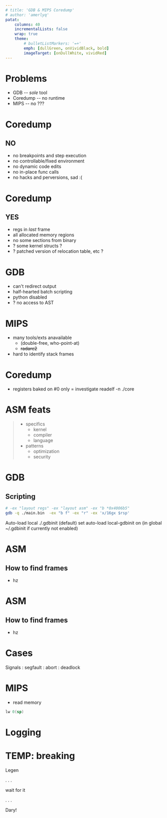 ```yaml
---
# title: 'GDB & MIPS Coredump'
# author: 'amerlyq'
patat:
    columns: 40
    incrementalLists: false
    wrap: true
    theme:
        # bulletListMarkers: '=+'
        emph: [dullGreen, onVividBlack, bold]
        imageTarget: [onDullWhite, vividRed]
---
```


# Problems
- GDB -- *sole* tool
- Coredump -- no runtime
- MIPS -- no ???

# Coredump
## NO
- no breakpoints and step execution
- no controllable/fixed environment
- no dynamic code edits
- no in-place func calls
- no hacks and perversions, sad :(

# Coredump
## YES
- regs in _last_ frame
- all allocated memory regions
- no some sections from binary
- ? some kernel structs ?
- ? patched version of relocation table, etc ?

# GDB
- can't redirect output
- half-hearted batch scripting
- python disabled
- ? no access to AST

# MIPS
- many tools/exts anavailable
    * <valgrind> (double-free, who-point-at)
    * ~~radare2~~
- hard to identify stack frames

# Coredump
- registers baked on #0 only
    = investigate readelf -n ./core

# ASM feats
> * specifics
>     - kernel
>     - compiler
>     - language
> * patterns
>     - optimization
>     - security

# GDB
## Scripting
```bash
# -ex "layout regs" -ex "layout asm" -ex "b *0x4006b5"
gdb -q ./main.bin  -ex "b f" -ex "r" -ex 'x/16gx $rsp'
```
Auto-load local ./.gdbinit (default)
set auto-load local-gdbinit on (in global ~/.gdbinit if currently not enabled)

# ASM
## How to find frames
- hz

# ASM
## How to find frames
- hz

# Cases
Signals
: segfault
: abort
: deadlock

# MIPS
- read memory
```fasm
lw 0(sp)
```

# Logging


# TEMP: breaking
Legen

. . .

wait for it

. . .

Dary!
